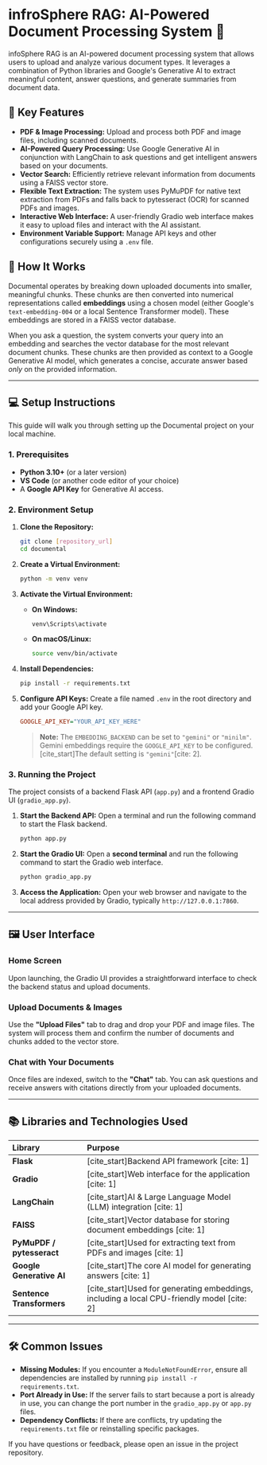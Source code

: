 # infroSphere RAG: AI-Powered Document Processing System 🤖

infoSphere RAG is an AI-powered document processing system that allows users to upload and analyze various document types. It leverages a combination of Python libraries and Google's Generative AI to extract meaningful content, answer questions, and generate summaries from document data.

## 🌟 Key Features

  * **PDF & Image Processing:** Upload and process both PDF and image files, including scanned documents.
  * **AI-Powered Query Processing:** Use Google Generative AI in conjunction with LangChain to ask questions and get intelligent answers based on your documents.
  * **Vector Search:** Efficiently retrieve relevant information from documents using a FAISS vector store.
  * **Flexible Text Extraction:** The system uses PyMuPDF for native text extraction from PDFs and falls back to pytesseract (OCR) for scanned PDFs and images.
  * **Interactive Web Interface:** A user-friendly Gradio web interface makes it easy to upload files and interact with the AI assistant.
  * **Environment Variable Support:** Manage API keys and other configurations securely using a `.env` file.

## 🚀 How It Works

Documental operates by breaking down uploaded documents into smaller, meaningful chunks. These chunks are then converted into numerical representations called **embeddings** using a chosen model (either Google's `text-embedding-004` or a local Sentence Transformer model). These embeddings are stored in a FAISS vector database.

When you ask a question, the system converts your query into an embedding and searches the vector database for the most relevant document chunks. These chunks are then provided as context to a Google Generative AI model, which generates a concise, accurate answer based *only* on the provided information.

-----

## 💻 Setup Instructions

This guide will walk you through setting up the Documental project on your local machine.

### 1\. Prerequisites

  * **Python 3.10+** (or a later version)
  * **VS Code** (or another code editor of your choice)
  * A **Google API Key** for Generative AI access.

### 2\. Environment Setup

1.  **Clone the Repository:**

    ```bash
    git clone [repository_url]
    cd documental
    ```

2.  **Create a Virtual Environment:**

    ```bash
    python -m venv venv
    ```

3.  **Activate the Virtual Environment:**

      * **On Windows:**
        ```bash
        venv\Scripts\activate
        ```
      * **On macOS/Linux:**
        ```bash
        source venv/bin/activate
        ```

4.  **Install Dependencies:**

    ```bash
    pip install -r requirements.txt
    ```

5.  **Configure API Keys:**
    Create a file named `.env` in the root directory and add your Google API key.

    ```ini
    GOOGLE_API_KEY="YOUR_API_KEY_HERE"
    ```

    > **Note:** The `EMBEDDING_BACKEND` can be set to `"gemini"` or `"minilm"`. Gemini embeddings require the `GOOGLE_API_KEY` to be configured. [cite\_start]The default setting is `"gemini"`[cite: 2].

### 3\. Running the Project

The project consists of a backend Flask API (`app.py`) and a frontend Gradio UI (`gradio_app.py`).

1.  **Start the Backend API:**
    Open a terminal and run the following command to start the Flask backend.

    ```bash
    python app.py
    ```

2.  **Start the Gradio UI:**
    Open a **second terminal** and run the following command to start the Gradio web interface.

    ```bash
    python gradio_app.py
    ```

3.  **Access the Application:**
    Open your web browser and navigate to the local address provided by Gradio, typically `http://127.0.0.1:7860`.

-----

## 🖼️ User Interface

### Home Screen

Upon launching, the Gradio UI provides a straightforward interface to check the backend status and upload documents.

### Upload Documents & Images

Use the **"Upload Files"** tab to drag and drop your PDF and image files. The system will process them and confirm the number of documents and chunks added to the vector store.

### Chat with Your Documents

Once files are indexed, switch to the **"Chat"** tab. You can ask questions and receive answers with citations directly from your uploaded documents.

-----

## 📚 Libraries and Technologies Used

| Library | Purpose |
| :--- | :--- |
| **Flask** | [cite\_start]Backend API framework [cite: 1] |
| **Gradio** | [cite\_start]Web interface for the application [cite: 1] |
| **LangChain** | [cite\_start]AI & Large Language Model (LLM) integration [cite: 1] |
| **FAISS** | [cite\_start]Vector database for storing document embeddings [cite: 1] |
| **PyMuPDF / pytesseract** | [cite\_start]Used for extracting text from PDFs and images [cite: 1] |
| **Google Generative AI** | [cite\_start]The core AI model for generating answers [cite: 1] |
| **Sentence Transformers** | [cite\_start]Used for generating embeddings, including a local CPU-friendly model [cite: 2] |

-----

## 🛠️ Common Issues

  * **Missing Modules:** If you encounter a `ModuleNotFoundError`, ensure all dependencies are installed by running `pip install -r requirements.txt`.
  * **Port Already in Use:** If the server fails to start because a port is already in use, you can change the port number in the `gradio_app.py` or `app.py` files.
  * **Dependency Conflicts:** If there are conflicts, try updating the `requirements.txt` file or reinstalling specific packages.

If you have questions or feedback, please open an issue in the project repository.
